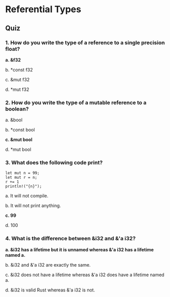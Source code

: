 # Referential Types

## Quiz

### 1. How do you write the type of a reference to a single precision float?

**a. &f32**

b. \*const f32

c. &mut f32

d. \*mut f32

### 2. How do you write the type of a mutable reference to a boolean?

a. &bool

b. \*const bool

**c. &mut bool**

d. \*mut bool

### 3. What does the following code print?

```
let mut n = 99;
let mut r = n;
r += 1
println!("{n}");
```

a. It will not compile.

b. It will not print anything.

**c. 99**

d. 100

### 4. What is the difference between &i32 and &'a i32?

**a. &i32 has a lifetime but it is unnamed whereas &'a i32 has a lifetime named a.**

b. &i32 and &'a i32 are exactly the same.

c. &i32 does not have a lifetime whereas &'a i32 does have a lifetime named a.

d. &i32 is valid Rust whereas &'a i32 is not.

